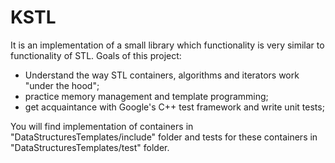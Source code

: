 # KSTL

It is an implementation of a small library which functionality is very similar to functionality of STL.
Goals of this project:
 - Understand the way STL containers, algorithms and iterators work "under the hood";
 - practice memory management and template programming;
 - get acquaintance with Google's C++ test framework and write unit tests;

You will find implementation of containers in "DataStructuresTemplates/include" folder and tests for these containers in "DataStructuresTemplates/test" folder.
